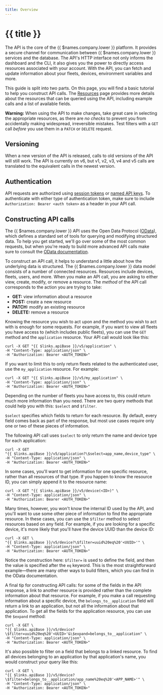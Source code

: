 ```yaml
---
title: Overview
---
```


# {{ title }}

The API is the core of the {{ $names.company.lower }} platform. It provides a secure channel for communication between {{ $names.company.lower }} services and the database. The API's HTTP interface not only informs the dashboard and the CLI, it also gives you the power to directly access resources associated with your account. With the API, you can fetch and update information about your fleets, devices, environment variables and more.

This guide is split into two parts. On this page, you will find a basic tutorial to help you construct API calls. The [Resources][resources] page provides more details about the resources that can be queried using the API, including example calls and a list of available fields.

__Warning:__ When using the API to make changes, take great care in selecting the appropriate resources, as there are *no checks* to prevent you from accidentally making widespread, irreversible mistakes. Test filters with a `GET` call *before* you use them in a `PATCH` or `DELETE` request.

## Versioning

When a new version of the API is released, calls to old versions of the API will still work. The API is currently on v6, but v1, v2, v3, v4 and v5 calls are translated to the equivalent calls in the newest version.

## Authentication

API requests are authorized using [session tokens][tokens] or [named API keys][api-keys]. To authenticate with either type of authentication token, make sure to include `Authorization: Bearer <auth token>` as a header in your API call.

## Constructing API calls

The {{ $names.company.lower }} API uses the Open Data Protocol ([OData][odata]), which defines a standard set of tools for querying and modifying structured data. To help you get started, we'll go over some of the most common requests, but when you're ready to build more advanced API calls make sure to consult the [OData documentation][odata-docs].

To construct an API call, it helps to understand a little about how the underlying data is structured. The {{ $names.company.lower }} data model consists of a number of connected resources. Resources include devices, fleets, users, and more. When you make an API call, you are asking to either view, create, modify, or remove a resource. The *method* of the API call corresponds to the action you are trying to take:

- **GET:** view information about a resource
- **POST:** create a new resource
- **PATCH:** modify an existing resource
- **DELETE:** remove a resource

Knowing the resource you wish to act upon and the method you wish to act with is enough for some requests. For example, if you want to view all fleets you have access to (which includes public fleets), you can use the `GET` method and the `application` resource. Your API call would look like this:

```shell
curl -X GET "{{ $links.apiBase }}/v5/application" \
-H "Content-Type: application/json" \
-H "Authorization: Bearer <AUTH_TOKEN>"
```

If you want to limit this to only return fleets related to the authenticated user, use the `my_application` resource. For example:

```shell
curl -X GET "{{ $links.apiBase }}/v5/my_application" \
-H "Content-Type: application/json" \
-H "Authorization: Bearer <AUTH_TOKEN>"
```

Depending on the number of fleets you have access to, this could return much more information than you need. There are two query methods that could help you with this: `$select` and `$filter`.

`$select` specifies which fields to return for each resource. By default, every field comes back as part of the response, but most use cases require only one or two of these pieces of information.

The following API call uses `$select` to only return the name and device type for each application:

```shell
curl -X GET
"{{ $links.apiBase }}/v5/application?\$select=app_name,device_type" \
-H "Content-Type: application/json" \
-H "Authorization: Bearer <AUTH_TOKEN>"
```

In some cases, you'll want to get information for one specific resource, rather than all resources of that type. If you happen to know the resource ID, you can simply append it to the resource name:

```shell
curl -X GET "{{ $links.apiBase }}/v5/device(<ID>)" \
-H "Content-Type: application/json" \
-H "Authorization: Bearer <AUTH_TOKEN>"
```

Many times, however, you won't know the internal ID used by the API, and you'll want to use some other piece of information to find the appropriate resource. In these cases, you can use the `$filter` method to select resources based on any field. For example, if you are looking for a specific device, it's more likely that you'll have the device UUID than the device ID:

```shell
curl -X GET \
"{{ $links.apiBase }}/v5/device?\$filter=uuid%20eq%20'<UUID>'" \
-H "Content-Type: application/json" \
-H "Authorization: Bearer <AUTH_TOKEN>"
```

Notice the construction here: `$filter=` is used to define the field, and then the value is specified after the `eq` keyword. This is the most straightforward example—there are many other ways to build filters, which you can find in the OData documentation.

A final tip for constructing API calls: for some of the fields in the API response, a link to another resource is provided rather than the complete information about that resource. For example, if you make a call requesting information about a specific device, the `belongs_to__application` field will return a link to an application, but not all the information about that application. To get all the fields for the application resource, you can use the `$expand` method:

```shell
curl -X GET \
"{{ $links.apiBase }}/v5/device?\$filter=uuid%20eq%20'<UUID>'&\$expand=belongs_to__application" \
-H "Content-Type: application/json" \
-H "Authorization: Bearer <AUTH_TOKEN>"
```

It's also possible to filter on a field that belongs to a linked resource. To find all devices belonging to an application by that application's name, you would construct your query like this:

```shell
curl -X GET \
"{{ $links.apiBase }}/v5/device?\$filter=belongs_to__application/app_name%20eq%20'<APP_NAME>'" \
-H "Content-Type: application/json" \
-H "Authorization: Bearer <AUTH_TOKEN>"
```

[odata]:https://www.odata.org/
[odata-docs]:https://www.odata.org/getting-started/basic-tutorial/
[resources]:/reference/api/resources/fleet
[tokens]:/learn/manage/account/#session-tokens
[api-keys]:/learn/manage/account/#api-keys
